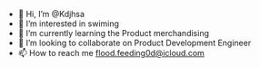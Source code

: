 - 👋 Hi, I’m @Kdjhsa
- 👀 I’m interested in swiming
- 🌱 I’m currently learning the Product merchandising
- 💞️ I’m looking to collaborate on Product Development Engineer
- 📫 How to reach me flood.feeding0d@icloud.com


<!---
Kdjhsa/Kdjhsa is a ✨ special ✨ repository because its `README.md` (this file) appears on your GitHub profile.
You can click the Preview link to take a look at your changes.
--->
